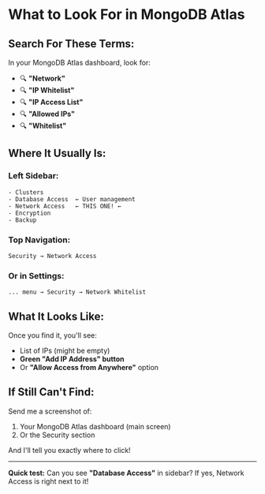 # What to Look For in MongoDB Atlas

## Search For These Terms:

In your MongoDB Atlas dashboard, look for:
- 🔍 **"Network"**
- 🔍 **"IP Whitelist"**  
- 🔍 **"IP Access List"**
- 🔍 **"Allowed IPs"**
- 🔍 **"Whitelist"**

## Where It Usually Is:

### Left Sidebar:
```
- Clusters
- Database Access  ← User management
- Network Access   ← THIS ONE! ←
- Encryption
- Backup
```

### Top Navigation:
```
Security → Network Access
```

### Or in Settings:
```
... menu → Security → Network Whitelist
```

## What It Looks Like:

Once you find it, you'll see:
- List of IPs (might be empty)
- **Green "Add IP Address" button**
- Or **"Allow Access from Anywhere"** option

## If Still Can't Find:

Send me a screenshot of:
1. Your MongoDB Atlas dashboard (main screen)
2. Or the Security section

And I'll tell you exactly where to click!

---

**Quick test:** Can you see **"Database Access"** in sidebar?
If yes, Network Access is right next to it!

